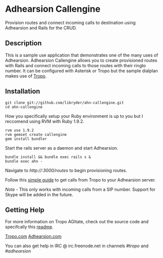 Adhearsion Callengine
====================

Provision routes and connect incoming calls to destination using Adhearsion 
and Rails for the CRUD.

Description
-----------

This is a sample use application that demonstrates one of the many uses of 
Adhearsion. Adhearsion Callengine allows you to create provisioned routes with 
Rails and connect incoming calls to those routes with their ringto number. It 
can be configured with Asterisk or Tropo but the sample dialplan makes use of 
[Tropo](http://tropo.com "Tropo"). 

Installation
-----------

    git clone git://github.com/libryder/ahn-callengine.git
    cd ahn-callengine

How you specifically setup your Ruby environment is up to you but I reccomend 
using RVM with Ruby 1.9.2. 

    rvm use 1.9.2
    rvm gemset create callengine
    gem install bundler

Start the rails server as a daemon and start Adhearsion. 

    bundle install && bundle exec rails s &
    bundle exec ahn -

Navigate to *http://<yourserver>:3000/routes* to begin provisioning routes. 

Follow this [simple guide](http://libryder.com/2011/using-tropo-to-connect-inbound-calls-to-adhearsion) to get calls from 
Tropo to your Adhearsion server. 

*Note* - This only works with incoming calls from a SIP number. Support for Skype will
be added in the future.

Getting Help
-----------

For more information on Tropo AGItate, check out the source code and specifcally this [readme](https://github.com/tropo/tropo-agitate/blob/develop/README.md). 

[Tropo.com](http://tropo.com) 
[Adhearsion.com](http://adhearsion.com)

You can also get help in IRC @ irc.freenode.net in channels _#tropo_ and _#adhearsion_

